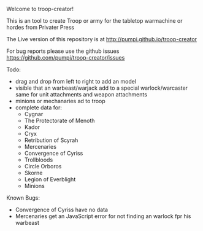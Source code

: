 Welcome to troop-creator!

This is an tool to create Troop or army for the tabletop warmachine or hordes from Privater Press

The Live version of this repository is at http://pumpi.github.io/troop-creator

For bug reports please use the github issues https://github.com/pumpi/troop-creator/issues

Todo:
- drag and drop from left to right to add an model
- visible that an warbeast/warjack add to a special warlock/warcaster same for unit attachments and weapon attachments
- minions or mechanaries ad to troop
- complete data for:
  - Cygnar
  - The Protectorate of Menoth
  - Kador
  - Cryx
  - Retribution of Scyrah
  - Mercenaries
  - Convergence of Cyriss
  - Trollbloods
  - Circle Orboros
  - Skorne
  - Legion of Everblight
  - Minions

Known Bugs:
- Convergence of Cyriss have no data
- Mercenaries get an JavaScript error for not finding an warlock fpr his warbeast
